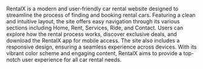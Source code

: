 RentalX is a modern and user-friendly car rental website designed to streamline the process of finding and booking rental cars. Featuring a clean and intuitive layout, the site offers easy navigation through its various sections including Home, Rent, Services, Ride, and Contact. Users can explore how the rental process works, discover exclusive deals, and download the RentalX app for mobile access. The site also includes a responsive design, ensuring a seamless experience across devices. With its vibrant color scheme and engaging content, RentalX aims to provide a top-notch user experience for all car rental needs.
